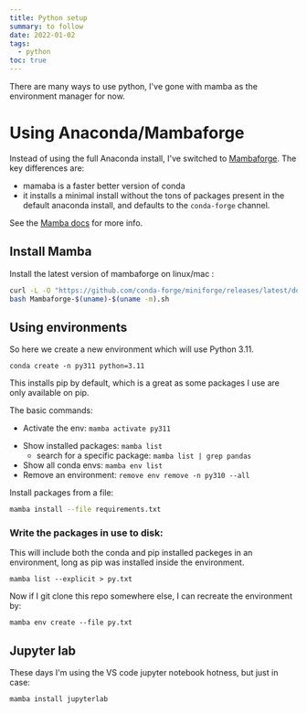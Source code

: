 ```yaml
---
title: Python setup
summary: to follow
date: 2022-01-02
tags:
  - python
toc: true
---
```


There are many ways to use python, I've gone with mamba as the environment manager for now.

# Using Anaconda/Mambaforge

Instead of using the full Anaconda install, I've switched to [Mambaforge](https://github.com/conda-forge/miniforge#mambaforge). The key differences are:

- mamaba is a faster better version of conda
- it installs a minimal install without the tons of packages present in the default anaconda install, and defaults to the `conda-forge` channel.

See the [Mamba docs](https://mamba.readthedocs.io/en/latest/index.html) for more info.

## Install Mamba

Install the latest version of mambaforge on linux/mac :

```bash
curl -L -O "https://github.com/conda-forge/miniforge/releases/latest/download/Mambaforge-$(uname)-$(uname -m).sh"
bash Mambaforge-$(uname)-$(uname -m).sh
```

## Using environments

So here we create a new environment which will use Python 3.11.

`conda create -n py311 python=3.11`

This installs pip by default, which is a great as some packages I use are only available on pip.

The basic commands:

- Activate the env: `mamba activate py311`

* Show installed packages: `mamba list`
  - search for a specific package: `mamba list | grep pandas`
* Show all conda envs: `mamba env list`
* Remove an environment: `remove env remove -n py310 --all`

Install packages from a file:

```bash
mamba install --file requirements.txt
```

### Write the packages in use to disk:

This will include both the conda and pip installed packeges in an environment, long as pip was installed inside the environment.

`mamba list --explicit > py.txt`

Now if I git clone this repo somewhere else, I can recreate the environment by:

`mamba env create --file py.txt`

## Jupyter lab

These days I'm using the VS code jupyter notebook hotness, but just in case:

`mamba install jupyterlab`
